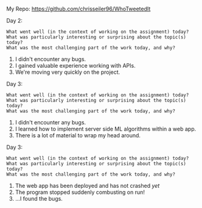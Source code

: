 My Repo: https://github.com/chrisseiler96/WhoTweetedIt

Day 2: 

    What went well (in the context of working on the assignment) today?
    What was particularly interesting or surprising about the topic(s) today?
    What was the most challenging part of the work today, and why?

1. I didn't encounter any bugs.
2. I gained valuable experience working with APIs.
3. We're moving very quickly on the project.





Day 3: 

    What went well (in the context of working on the assignment) today?
    What was particularly interesting or surprising about the topic(s) today?
    What was the most challenging part of the work today, and why?

1. I didn't encounter any bugs.
2. I learned how to implement server side ML algorithms within a web app.
3. There is a lot of material to wrap my head around.



Day 3: 

    What went well (in the context of working on the assignment) today?
    What was particularly interesting or surprising about the topic(s) today?
    What was the most challenging part of the work today, and why?

1. The web app has been deployed and has not crashed *yet* 
2. The program stopped suddenly combusting on run!
3. ...I found the bugs.
